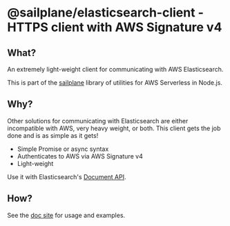 # @sailplane/elasticsearch-client - HTTPS client with AWS Signature v4

## What?

An extremely light-weight client for communicating with AWS Elasticsearch.

This is part of the [sailplane](https://github.com/onicagroup/sailplane) library of
utilities for AWS Serverless in Node.js.

## Why?


Other solutions for communicating with Elasticsearch are either incompatible with AWS,
very heavy weight, or both. This client gets the job done and is as simple as it gets!

- Simple Promise or async syntax
- Authenticates to AWS via AWS Signature v4
- Light-weight

Use it with Elasticsearch's [Document API](https://www.elastic.co/guide/en/elasticsearch/reference/current/docs.html).

## How?
See the [doc site](https://docs.onica.com/projects/sailplane) for usage and examples.
